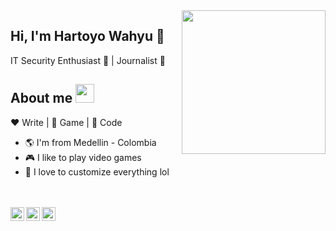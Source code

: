 <img align='right' src="https://media.giphy.com/media/M9gbBd9nbDrOTu1Mqx/giphy.gif" width="230" >

## Hi, I'm Hartoyo Wahyu :chicken:

IT Security Enthusiast :robot: | Journalist :pencil:

## About me <img src="https://media.giphy.com/media/WUlplcMpOCEmTGBtBW/giphy.gif" width="30"> 

:heart: Write | :black_heart: Game | :blue_heart: Code

- :earth_americas: I'm from Medellin - Colombia
- :video_game: I like to play video games
- :gem: I love to customize everything lol

<br>
<br>

<a href="https://t.me/planktonlaut">
  <img align="left" alt="Telegram" width="22px" src="https://cdn.jsdelivr.net/npm/simple-icons@v3/icons/telegram.svg" />
</a>
<a href="https://www.linkedin.com%2Fin%2Fhartoyo-wahyu-958378176%2F">
  <img align="left" alt="Linkedin" width="22px" src="https://cdn.jsdelivr.net/npm/simple-icons@v3/icons/linkedin.svg" />
</a>
<a href="https://twitter.com/plankt00n">
  <img align="left" alt="Rice Eater | Twitter" width="22px" src="https://cdn.jsdelivr.net/npm/simple-icons@v3/icons/twitter.svg" />
</a>
